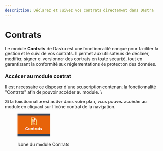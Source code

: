 ```yaml
---
description: Déclarez et suivez vos contrats directement dans Dastra
---
```


# Contrats

Le module **Contrats** de Dastra est une fonctionnalité conçue pour faciliter la gestion et le suivi de vos contrats. Il permet aux utilisateurs de déclarer, modifier, signer et versionner des contrats en toute sécurité, tout en garantissant la conformité aux réglementations de protection des données.

### Accéder au module contrat

Il est nécessaire de disposer d'une souscription contenant la fonctionnalité "Contrats" afin de pouvoir accéder au module. \


Si la fonctionnalité est active dans votre plan, vous pouvez accéder au module en cliquant sur l'icône contrat de la navigation.

<figure><img src="../../.gitbook/assets/image (318) (1).png" alt=""><figcaption><p>Icône du module Contrats</p></figcaption></figure>
